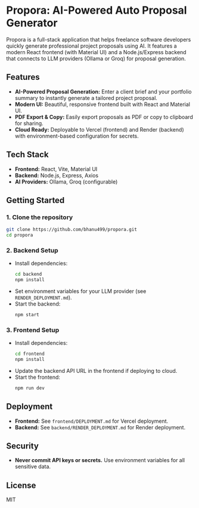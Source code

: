 # Propora: AI-Powered Auto Proposal Generator

Propora is a full-stack application that helps freelance software developers quickly generate professional project proposals using AI. It features a modern React frontend (with Material UI) and a Node.js/Express backend that connects to LLM providers (Ollama or Groq) for proposal generation.

## Features
- **AI-Powered Proposal Generation:** Enter a client brief and your portfolio summary to instantly generate a tailored project proposal.
- **Modern UI:** Beautiful, responsive frontend built with React and Material UI.
- **PDF Export & Copy:** Easily export proposals as PDF or copy to clipboard for sharing.
- **Cloud Ready:** Deployable to Vercel (frontend) and Render (backend) with environment-based configuration for secrets.

## Tech Stack
- **Frontend:** React, Vite, Material UI
- **Backend:** Node.js, Express, Axios
- **AI Providers:** Ollama, Groq (configurable)

## Getting Started

### 1. Clone the repository
```sh
git clone https://github.com/bhanu499/propora.git
cd propora
```

### 2. Backend Setup
- Install dependencies:
  ```sh
  cd backend
  npm install
  ```
- Set environment variables for your LLM provider (see `RENDER_DEPLOYMENT.md`).
- Start the backend:
  ```sh
  npm start
  ```

### 3. Frontend Setup
- Install dependencies:
  ```sh
  cd frontend
  npm install
  ```
- Update the backend API URL in the frontend if deploying to cloud.
- Start the frontend:
  ```sh
  npm run dev
  ```

## Deployment
- **Frontend:** See `frontend/DEPLOYMENT.md` for Vercel deployment.
- **Backend:** See `backend/RENDER_DEPLOYMENT.md` for Render deployment.

## Security
- **Never commit API keys or secrets.** Use environment variables for all sensitive data.

## License
MIT
